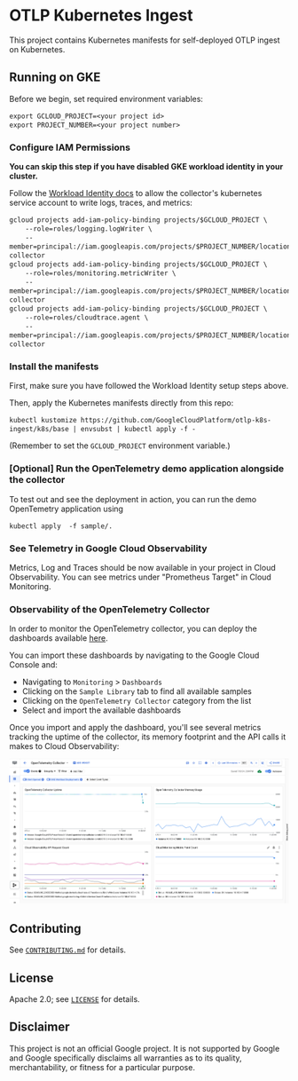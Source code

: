 # OTLP Kubernetes Ingest

This project contains Kubernetes manifests for self-deployed OTLP ingest on Kubernetes.

## Running on GKE

Before we begin, set required environment variables:
```console
export GCLOUD_PROJECT=<your project id>
export PROJECT_NUMBER=<your project number>
```

### Configure IAM Permissions

**You can skip this step if you have disabled GKE workload identity in your cluster.**

Follow the [Workload Identity
docs](https://cloud.google.com/kubernetes-engine/docs/how-to/workload-identity)
to allow the collector's kubernetes service account to write logs, traces, and metrics:

```console
gcloud projects add-iam-policy-binding projects/$GCLOUD_PROJECT \
    --role=roles/logging.logWriter \
    --member=principal://iam.googleapis.com/projects/$PROJECT_NUMBER/locations/global/workloadIdentityPools/$GCLOUD_PROJECT.svc.id.goog/subject/ns/opentelemetry/sa/opentelemetry-collector
gcloud projects add-iam-policy-binding projects/$GCLOUD_PROJECT \
    --role=roles/monitoring.metricWriter \
    --member=principal://iam.googleapis.com/projects/$PROJECT_NUMBER/locations/global/workloadIdentityPools/$GCLOUD_PROJECT.svc.id.goog/subject/ns/opentelemetry/sa/opentelemetry-collector
gcloud projects add-iam-policy-binding projects/$GCLOUD_PROJECT \
    --role=roles/cloudtrace.agent \
    --member=principal://iam.googleapis.com/projects/$PROJECT_NUMBER/locations/global/workloadIdentityPools/$GCLOUD_PROJECT.svc.id.goog/subject/ns/opentelemetry/sa/opentelemetry-collector
```

### Install the manifests

First, make sure you have followed the Workload Identity setup steps above.

Then, apply the Kubernetes manifests directly from this repo:

```console
kubectl kustomize https://github.com/GoogleCloudPlatform/otlp-k8s-ingest/k8s/base | envsubst | kubectl apply -f -
```

(Remember to set the `GCLOUD_PROJECT` environment variable.)

### [Optional] Run the OpenTelemetry demo application alongside the collector

To test out and see the deployment in action, you can run the demo OpenTemetry application using
```console
kubectl apply  -f sample/.
```

### See Telemetry in Google Cloud Observability

Metrics, Log and Traces should be now available in your project in Cloud Observability.
You can see metrics under "Prometheus Target" in Cloud Monitoring.

### Observability of the OpenTelemetry Collector

In order to monitor the OpenTelemetry collector, you can deploy the dashboards available [here](https://github.com/GoogleCloudPlatform/monitoring-dashboard-samples/tree/master/dashboards/opentelemetry-collector).

You can import these dashboards by navigating to the Google Cloud Console and:

- Navigating to `Monitoring` > `Dashboards`
- Clicking on the `Sample Library` tab to find all available samples
- Clicking on the `OpenTelemetry Collector` category from the list
- Select and import the available dashboards

Once you import and apply the dashboard, you'll see several metrics tracking the uptime of the collector, its memory footprint and the API calls it makes to Cloud Observability:

![OpenTelemetry Collector Dashboard](/dashboard.png "OpenTelemetry Collector Dashboard")

## Contributing

See [`CONTRIBUTING.md`](CONTRIBUTING.md) for details.

## License

Apache 2.0; see [`LICENSE`](LICENSE) for details.

## Disclaimer

This project is not an official Google project. It is not supported by
Google and Google specifically disclaims all warranties as to its quality,
merchantability, or fitness for a particular purpose.
